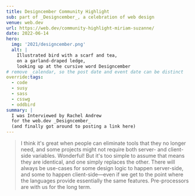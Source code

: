 ```yaml
---
title: Designcember Community Highlight
sub: part of _Designcember_, a celebration of web design
venue: web.dev
url: https://web.dev/community-highlight-miriam-suzanne/
date: 2022-06-14
hero:
  img: '2021/designcember.png'
  alt: |
    Illustrated bird with a scarf and tea,
    on a garland-draped ledge,
    looking up at the cursive word Designcember
# remove _calendar, so the post date and event date can be distinct
override:tags:
  - code
  - susy
  - sass
  - csswg
  - oddbird
summary: |
  I was Interviewed by Rachel Andrew
  for the web.dev _Designcember_
  (and finally got around to posting a link here)
---
```


> I think it's great when people can eliminate tools that they no longer need, and some projects might not require both server- and client-side variables. Wonderful! But it's too simple to assume that means they are identical, and one simply replaces the other. There will always be use-cases for some design logic to happen server-side, and some to happen client-side—even if we get to the point where the languages provide essentially the same features. Pre-processors are with us for the long term.
